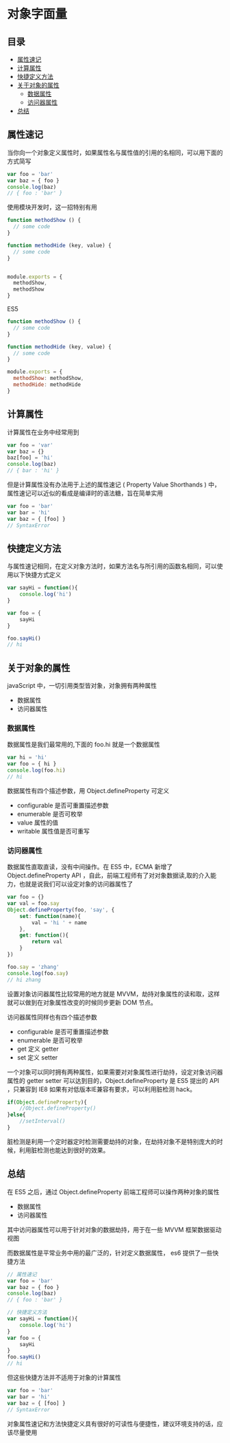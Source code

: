 # 对象字面量

## 目录
- [属性速记](#属性速记)
- [计算属性](#计算属性)
- [快捷定义方法](#快捷定义方法)
- [关于对象的属性](#关于对象的属性)
  - [数据属性](#数据属性)
  - [访问器属性](#访问器属性)
- [总结](#总结)
## 属性速记
当你向一个对象定义属性时，如果属性名与属性值的引用的名相同，可以用下面的方式简写
```javaScript
var foo = 'bar'
var baz = { foo }
console.log(baz)
// { foo : 'bar' }
```
使用模块开发时，这一招特别有用
```javaScript
function methodShow () {
  // some code
}

function methodHide (key, value) {
  // some code
}


module.exports = {
  methodShow,
  methodShow
}
```
ES5
```javaScript
function methodShow () {
  // some code
}

function methodHide (key, value) {
  // some code
}

module.exports = {
  methodShow: methodShow,
  methodHide: methodHide
}
```
## 计算属性
计算属性在业务中经常用到
```javaScript
var foo = 'var'
var baz = {}
baz[foo] = 'hi'
console.log(baz)
// { bar : 'hi' }
```
但是计算属性没有办法用于上述的属性速记 ( Property Value Shorthands ) 中，属性速记可以近似的看成是编译时的语法糖，旨在简单实用
```javaScript
var foo = 'bar'
var bar = 'hi'
var baz = { [foo] }
// SyntaxError
```
## 快捷定义方法
与属性速记相同，在定义对象方法时，如果方法名与所引用的函数名相同，可以使用以下快捷方式定义
```javaScript
var sayHi = function(){
    console.log('hi')
}

var foo = {
    sayHi
}

foo.sayHi()
// hi
```
## 关于对象的属性
javaScript 中，一切引用类型皆对象，对象拥有两种属性
- 数据属性
- 访问器属性

### 数据属性
数据属性是我们最常用的,下面的 foo.hi 就是一个数据属性
```javaScript
var hi = 'hi'
var foo = { hi }
console.log(foo.hi)
// hi
```
数据属性有四个描述参数，用 Object.defineProperty 可定义 
- configurable 是否可重置描述参数
- enumerable 是否可枚举
- value 属性的值
- writable 属性值是否可重写

### 访问器属性
数据属性直取直读，没有中间操作。在 ES5 中，ECMA 新增了 Object.defineProperty API ，自此，前端工程师有了对对象数据读,取的介入能力，也就是说我们可以设定对象的访问器属性了
```javaScript
var foo = {}
var val = foo.say
Object.defineProperty(foo, 'say', {
    set: function(name){
        val = 'hi ' + name 
    },
    get: function(){
        return val
    }
})

foo.say = 'zhang'
console.log(foo.say)
// hi zhang
```
设置对象访问器属性比较常用的地方就是 MVVM，劫持对象属性的读和取，这样就可以做到在对象属性改变的时候同步更新 DOM 节点。

访问器属性同样也有四个描述参数
- configurable 是否可重置描述参数
- enumerable 是否可枚举
- get 定义 getter
- set 定义 setter

一个对象可以同时拥有两种属性，如果需要对对象属性进行劫持，设定对象访问器属性的 getter setter 可以达到目的，Object.defineProperty 是 ES5 提出的 API ，只兼容到 IE8 如果有对低版本IE兼容有要求，可以利用脏检测 hack。

``` javaScript
if(Object.defineProperty){
    //Object.defineProperty()
}else{
    //setInterval()
}
```
脏检测是利用一个定时器定时检测需要劫持的对象，在劫持对象不是特别庞大的时候，利用脏检测也能达到很好的效果。
## 总结
在 ES5 之后，通过 Object.defineProperty 前端工程师可以操作两种对象的属性
- 数据属性
- 访问器属性

其中访问器属性可以用于针对对象的数据劫持，用于在一些 MVVM 框架数据驱动视图

而数据属性是平常业务中用的最广泛的，针对定义数据属性， es6 提供了一些快捷方法
``` javaScript
// 属性速记
var foo = 'bar'
var baz = { foo }
console.log(baz)
// { foo : 'bar' }

// 快捷定义方法
var sayHi = function(){
    console.log('hi')
}
var foo = {
    sayHi
}
foo.sayHi()
// hi
```
但这些快捷方法并不适用于对象的计算属性

```javaScript
var foo = 'bar'
var bar = 'hi'
var baz = { [foo] }
// SyntaxError
```
对象属性速记和方法快捷定义具有很好的可读性与便捷性，建议环境支持的话，应该尽量使用